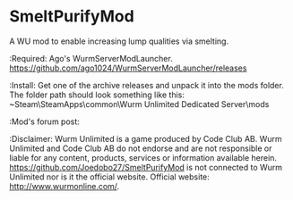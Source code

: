 # SmeltPurifyMod
A WU mod to enable increasing lump qualities via smelting.

:Required:
Ago's WurmServerModLauncher. https://github.com/ago1024/WurmServerModLauncher/releases

:Install:
Get one of the archive releases and unpack it into the mods folder. The folder path should look something like this:
~Steam\SteamApps\common\Wurm Unlimited Dedicated Server\mods

:Mod's forum post:


:Disclaimer:
Wurm Unlimited is a game produced by Code Club AB. Wurm Unlimited and Code Club AB do not endorse and are not responsible
or liable for any content, products, services or information available herein.
https://github.com/Joedobo27/SmeltPurifyMod is not connected to Wurm Unlimited nor is it the official website.
Official website: http://www.wurmonline.com/.
